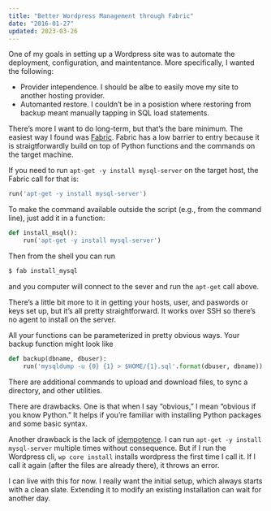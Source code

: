 ```yaml
---
title: "Better Wordpress Management through Fabric"
date: "2016-01-27"
updated: 2023-03-26
---
```


One of my goals in setting up a Wordpress site was to automate the deployment, configuration, and maintentance. More specifically, I wanted the following:

- Provider intependence. I should be albe to easily move my site to another hosting provider.
- Automanted restore. I couldn’t be in a posistion where restoring from backup meant manually tapping in SQL load statements.

There’s more I want to do long-term, but that’s the bare minimum. The easiest way I found was [Fabric](https://www.fabfile.org). Fabric has a low barrier to entry because it is straigtforwardly build on top of Python functions and the commands on the target machine.

If you need to run `apt-get -y install mysql-server` on the target host, the Fabric call for that is:

```python
run('apt-get -y install mysql-server')
```

To make the command available outside the script (e.g., from the command line), just add it in a function:

```python
def install_msql():
    run('apt-get -y install mysql-server')
```

Then from the shell you can run

```bash
$ fab install_mysql
```

and you computer will connect to the sever and run the `apt-get` call above.

There’s a little bit more to it in getting your hosts, user, and paswords or keys set up, but it’s all pretty straightforward. It works over SSH so there’s no agent to install on the server.

All your functions can be parameterized in pretty obvious ways. Your backup function might look like

```python
def backup(dbname, dbuser):
    run('mysqldump -u {0} {1} > $HOME/{1}.sql'.format(dbuser, dbname))
```

There are additional commands to upload and download files, to sync a directory, and other utilities.

There are drawbacks. One is that when I say “obvious,” I mean “obvious if you know Python.” It helps if you’re familiar with installing Python packages and some basic syntax.

Another drawback is the lack of [idempotence](https://lookup.computerlanguage.com/host_app/search?cid=C999999&term=idempotent). I can run `apt-get -y install mysql-server` multiple times without consequence. But if I run the Wordpress cli, `wp core install` installs wordpress the first time I call it. If I call it again (after the files are already there), it throws an error.

I can live with this for now. I really want the initial setup, which always starts with a clean slate. Extending it to modify an existing installation can wait for another day.
